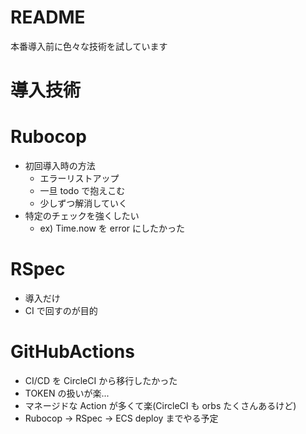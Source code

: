 # README

本番導入前に色々な技術を試しています

# 導入技術
# Rubocop
- 初回導入時の方法
  - エラーリストアップ
  - 一旦 todo で抱えこむ
  - 少しずつ解消していく
- 特定のチェックを強くしたい
  - ex) Time.now を error にしたかった

# RSpec
- 導入だけ
- CI で回すのが目的

# GitHubActions
- CI/CD を CircleCI から移行したかった
- TOKEN の扱いが楽...
- マネージドな Action が多くて楽(CircleCI も orbs たくさんあるけど)  
- Rubocop → RSpec → ECS deploy までやる予定
